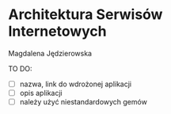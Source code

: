 # Architektura Serwisów Internetowych<br />
Magdalena Jędzierowska<br />

TO DO:
  - [ ] nazwa, link do wdrożonej aplikacji
  - [ ] opis aplikacji
  - [ ] należy użyć niestandardowych gemów
